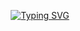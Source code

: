 <div align="justify">

<!-- Profile -->
  <p align="center">
        <a href="https://git.io/typing-svg"><img src="https://readme-typing-svg.demolab.com?font=Fira+Code&size=25&duration=3000&pause=20&color=9FEF00&background=11192700&center=true&vCenter=true&multiline=true&width=500&height=90&lines=%24+.%2Fusr%2Fbin%2Fwhoami;%3E+Azraidix+-+xJplz" alt="Typing SVG" /></a>
  </p>
  
<div align="justify">
</div>
